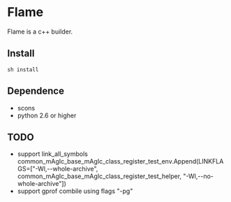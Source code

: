 Flame
=====

Flame is a c++ builder.

## Install

    sh install

## Dependence

* scons
* python 2.6 or higher

## TODO

* support link_all_symbols
common_mAgIc_base_mAgIc_class_register_test_env.Append(LINKFLAGS=["-Wl,--whole-archive", common_mAgIc_base_mAgIc_class_register_test_helper, "-Wl,--no-whole-archive"])
* support gprof combile using flags "-pg"
